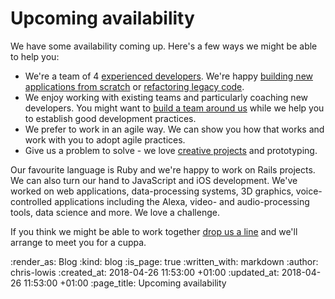 Upcoming availability
=====================

We have some availability coming up. Here's a few ways we might be able to help you:

- We're a team of 4 [experienced developers](http://gofreerange.com#people). We're happy [building new applications from scratch](http://gofreerange.com/projects#harmonia) or [refactoring legacy code](http://gofreerange.com/projects#smart-answers).
- We enjoy working with existing teams and particularly coaching new developers. You might want to [build a team around us](http://gofreerange.com/projects#futurelearn-mooc-platform) while we help you to establish good development practices.
- We prefer to work in an agile way. We can show you how that works and work with you to adopt agile practices.
- Give us a problem to solve - we love [creative projects](http://gofreerange.com/projects) and prototyping.

Our favourite language is Ruby and we're happy to work on Rails projects. We can also turn our hand to JavaScript and iOS development. We've worked on web applications, data-processing systems, 3D graphics, voice-controlled applications including the Alexa, video- and audio-processing tools, data science and more. We love a challenge.

If you think we might be able to work together [drop us a line](mailto:lets@gofreerange.com) and we'll arrange to meet you for a cuppa.

:render_as: Blog
:kind: blog
:is_page: true
:written_with: markdown
:author: chris-lowis
:created_at: 2018-04-26 11:53:00 +01:00
:updated_at: 2018-04-26 11:53:00 +01:00
:page_title: Upcoming availability
